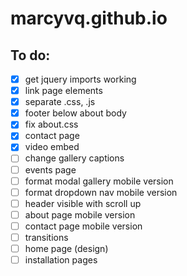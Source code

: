 # marcyvq.github.io

## To do:
- [x] get jquery imports working
- [x] link page elements
- [x] separate .css, .js
- [x] footer below about body
- [x] fix about.css
- [x] contact page
- [x] video embed
- [ ] change gallery captions
- [ ] events page
- [ ] format modal gallery mobile version
- [ ] format dropdown nav mobile version
- [ ] header visible with scroll up
- [ ] about page mobile version
- [ ] contact page mobile version
- [ ] transitions
- [ ] home page (design)
- [ ] installation pages
